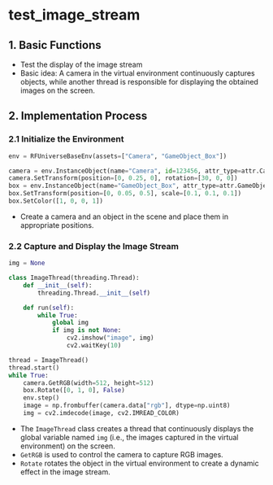 # test_image_stream

## 1. Basic Functions

- Test the display of the image stream
- Basic idea: A camera in the virtual environment continuously captures objects, while another thread is responsible for displaying the obtained images on the screen.

## 2. Implementation Process

### 2.1 Initialize the Environment

```python
env = RFUniverseBaseEnv(assets=["Camera", "GameObject_Box"])

camera = env.InstanceObject(name="Camera", id=123456, attr_type=attr.CameraAttr)
camera.SetTransform(position=[0, 0.25, 0], rotation=[30, 0, 0])
box = env.InstanceObject(name="GameObject_Box", attr_type=attr.GameObjectAttr)
box.SetTransform(position=[0, 0.05, 0.5], scale=[0.1, 0.1, 0.1])
box.SetColor([1, 0, 0, 1])
```

- Create a camera and an object in the scene and place them in appropriate positions.

### 2.2 Capture and Display the Image Stream

```python
img = None

class ImageThread(threading.Thread):
    def __init__(self):
        threading.Thread.__init__(self)

    def run(self):
        while True:
            global img
            if img is not None:
                cv2.imshow("image", img)
                cv2.waitKey(10)

thread = ImageThread()
thread.start()
while True:
    camera.GetRGB(width=512, height=512)
    box.Rotate([0, 1, 0], False)
    env.step()
    image = np.frombuffer(camera.data["rgb"], dtype=np.uint8)
    img = cv2.imdecode(image, cv2.IMREAD_COLOR)
```

- The `ImageThread` class creates a thread that continuously displays the global variable named `img` (i.e., the images captured in the virtual environment) on the screen.
- `GetRGB` is used to control the camera to capture RGB images.
- `Rotate` rotates the object in the virtual environment to create a dynamic effect in the image stream.